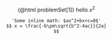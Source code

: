 <script>
    import Header from '$lib/components/Header.svelte'
    import problemSet from './problems.js'
    const topMatter = {
		description: "worked examples",
		course: "fluids", // statics, strength, fluids
		courseModule: "12.2 Open Channel Flow",
	};
</script>

<div class="page {topMatter.course}">
<Header {topMatter} />

<main>

{@html problemSet[1]}
hello $x^2$

    'Some inline math: $ax^2+bx+c=0$'
    $$ x = \frac{-b\pm\sqrt{b^2-4ac}}{2a}
    $$

</main>
</div>
